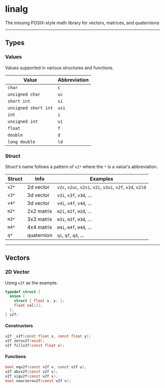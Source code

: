 # linalg

The missing POSIX-style math library for vectors, matrices, and quaternions

---

## Types

### Values

Values supported in various structures and functions.

| Value | Abbreviation |
| ----- | ------------ |
| `char` | `c` |
| `unsigned char` | `uc` |
| `short int` | `si` |
| `unsigned short int` | `usi` |
| `int` | `i` |
| `unsigned int` | `ui` |
| `float` | `f` |
| `double` | `d` |
| `long double` | `ld` |

### Struct

Struct's name follows a pattern of `v2*` where the `*` is a value's abbreviation.

| Struct | Info | Examples |
| ------ | -----| -------- |
| `v2*` | 2d vector | `v2c`, `v2uc`, `v2si`, `v2i`, `v2ui`, `v2f`, `v2d`, `v2ld` |
| `v3*` | 3d vector | `v3i`, `v3f`, `v3d`, ... |
| `v4*` | 3d vector | `v4i`, `v4f`, `v4d`, ... |
| `m2*` | 2x2 matrix | `m2i`, `m2f`, `m2d`, ... |
| `m3*` | 3x3 matrix | `m3i`, `m3f`, `m3d`, ... |
| `m4*` | 4x4 matrix | `m4i`, `m4f`, `m4d`, ... |
| `q*` | quaternion  | `qi`, `qf`, `qd`, ... |


---

## Vectors

### 2D Vector

Using `v2f` as the example.

```c
typedef struct {
  union {
    struct { float x, y; };
    float val[2];
  };
} v2f;
```

#### Constructors

```c
v2f _v2f(const float x, const float y);
v2f zerov2f(void);
v2f fillv2f(const float x);
```

#### Functions

```c
bool eqv2f(const v2f v, const v2f u);
v2f absv2f(const v2f v);
v2f sigv2f(const v2f v);
bool nearzerov2f(const v2f v);
```
